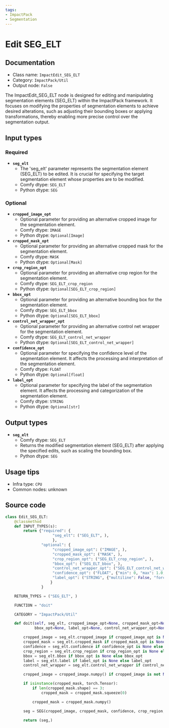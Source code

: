 ```yaml
---
tags:
- ImpactPack
- Segmentation
---
```


# Edit SEG_ELT
## Documentation
- Class name: `ImpactEdit_SEG_ELT`
- Category: `ImpactPack/Util`
- Output node: `False`

The ImpactEdit_SEG_ELT node is designed for editing and manipulating segmentation elements (SEG_ELT) within the ImpactPack framework. It focuses on modifying the properties of segmentation elements to achieve desired alterations, such as adjusting their bounding boxes or applying transformations, thereby enabling more precise control over the segmentation output.
## Input types
### Required
- **`seg_elt`**
    - The 'seg_elt' parameter represents the segmentation element (SEG_ELT) to be edited. It is crucial for specifying the target segmentation element whose properties are to be modified.
    - Comfy dtype: `SEG_ELT`
    - Python dtype: `SEG`
### Optional
- **`cropped_image_opt`**
    - Optional parameter for providing an alternative cropped image for the segmentation element.
    - Comfy dtype: `IMAGE`
    - Python dtype: `Optional[Image]`
- **`cropped_mask_opt`**
    - Optional parameter for providing an alternative cropped mask for the segmentation element.
    - Comfy dtype: `MASK`
    - Python dtype: `Optional[Mask]`
- **`crop_region_opt`**
    - Optional parameter for providing an alternative crop region for the segmentation element.
    - Comfy dtype: `SEG_ELT_crop_region`
    - Python dtype: `Optional[SEG_ELT_crop_region]`
- **`bbox_opt`**
    - Optional parameter for providing an alternative bounding box for the segmentation element.
    - Comfy dtype: `SEG_ELT_bbox`
    - Python dtype: `Optional[SEG_ELT_bbox]`
- **`control_net_wrapper_opt`**
    - Optional parameter for providing an alternative control net wrapper for the segmentation element.
    - Comfy dtype: `SEG_ELT_control_net_wrapper`
    - Python dtype: `Optional[SEG_ELT_control_net_wrapper]`
- **`confidence_opt`**
    - Optional parameter for specifying the confidence level of the segmentation element. It affects the processing and interpretation of the segmentation element.
    - Comfy dtype: `FLOAT`
    - Python dtype: `Optional[float]`
- **`label_opt`**
    - Optional parameter for specifying the label of the segmentation element. It affects the processing and categorization of the segmentation element.
    - Comfy dtype: `STRING`
    - Python dtype: `Optional[str]`
## Output types
- **`seg_elt`**
    - Comfy dtype: `SEG_ELT`
    - Returns the modified segmentation element (SEG_ELT) after applying the specified edits, such as scaling the bounding box.
    - Python dtype: `SEG`
## Usage tips
- Infra type: `CPU`
- Common nodes: unknown


## Source code
```python
class Edit_SEG_ELT:
    @classmethod
    def INPUT_TYPES(s):
        return {"required": {
                     "seg_elt": ("SEG_ELT", ),
                     },
                "optional": {
                     "cropped_image_opt": ("IMAGE", ),
                     "cropped_mask_opt": ("MASK", ),
                     "crop_region_opt": ("SEG_ELT_crop_region", ),
                     "bbox_opt": ("SEG_ELT_bbox", ),
                     "control_net_wrapper_opt": ("SEG_ELT_control_net_wrapper", ),
                     "confidence_opt": ("FLOAT", {"min": 0, "max": 1.0, "step": 0.1, "forceInput": True}),
                     "label_opt": ("STRING", {"multiline": False, "forceInput": True}),
                    }
                }

    RETURN_TYPES = ("SEG_ELT", )

    FUNCTION = "doit"

    CATEGORY = "ImpactPack/Util"

    def doit(self, seg_elt, cropped_image_opt=None, cropped_mask_opt=None, confidence_opt=None, crop_region_opt=None,
             bbox_opt=None, label_opt=None, control_net_wrapper_opt=None):

        cropped_image = seg_elt.cropped_image if cropped_image_opt is None else cropped_image_opt
        cropped_mask = seg_elt.cropped_mask if cropped_mask_opt is None else cropped_mask_opt
        confidence = seg_elt.confidence if confidence_opt is None else confidence_opt
        crop_region = seg_elt.crop_region if crop_region_opt is None else crop_region_opt
        bbox = seg_elt.bbox if bbox_opt is None else bbox_opt
        label = seg_elt.label if label_opt is None else label_opt
        control_net_wrapper = seg_elt.control_net_wrapper if control_net_wrapper_opt is None else control_net_wrapper_opt

        cropped_image = cropped_image.numpy() if cropped_image is not None else None

        if isinstance(cropped_mask, torch.Tensor):
            if len(cropped_mask.shape) == 3:
                cropped_mask = cropped_mask.squeeze(0)

            cropped_mask = cropped_mask.numpy()

        seg = SEG(cropped_image, cropped_mask, confidence, crop_region, bbox, label, control_net_wrapper)

        return (seg,)

```
